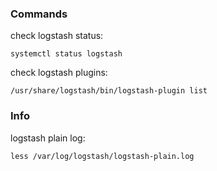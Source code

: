 ### Commands
check logstash status:
```
systemctl status logstash
```
check logstash plugins:
```
/usr/share/logstash/bin/logstash-plugin list
```

### Info
logstash plain log:
```
less /var/log/logstash/logstash-plain.log
```
